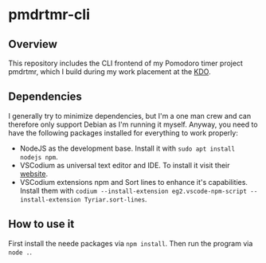 # pmdrtmr-cli

## Overview

This repository includes the CLI frontend of my Pomodoro timer project pmdrtmr, which I build during my work placement at the [KDO](https://www.kdo.de/).

## Dependencies

I generally try to minimize dependencies, but I'm a one man crew and can therefore only support Debian as I'm running it myself. Anyway, you need to have the following packages installed for everything to work properly:

- NodeJS as the development base. Install it with `sudo apt install nodejs npm`.
- VSCodium as universal text editor and IDE. To install it visit their [website](https://vscodium.com/#install).
- VSCodium extensions npm and Sort lines to enhance it's capabilities. Install them with `codium --install-extension eg2.vscode-npm-script --install-extension Tyriar.sort-lines`.

## How to use it

First install the neede packages via `npm install`. Then run the program via `node .`.
